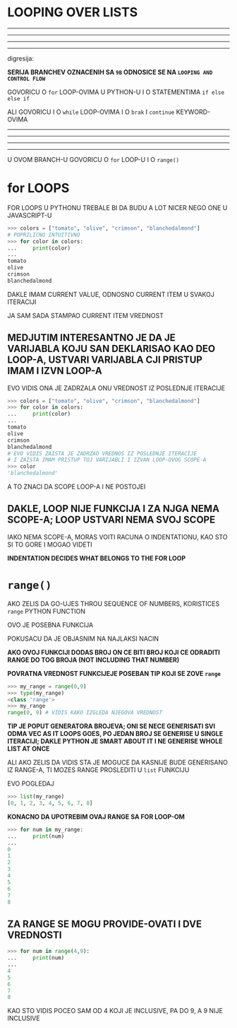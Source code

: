 # LOOPING OVER LISTS

***
***
***
***

digresija:

**SERIJA BRANCHEV OZNACENIH SA `9B` ODNOSICE SE NA `LOOPING AND CONTROL FLOW`**

GOVORICU O `for` LOOP-OVIMA U PYTHON-U I O STATEMENTIMA `if else` `else if`

ALI GOVORICU I O `while` LOOP-OVIMA I O `brak` I `continue` KEYWORD-OVIMA

***
***
***
***

U OVOM BRANCH-U GOVORICU O `for` LOOP-U I O `range()`

# for LOOPS

FOR LOOPS U PYTHONU TREBALE BI DA BUDU A LOT NICER NEGO ONE U JAVASCRIPT-U

```py
>>> colors = ["tomato", "olive", "crimson", "blanchedalmond"]
# POPRILICNO INTUITIVNO
>>> for color in colors:
...     print(color)
... 
tomato
olive
crimson
blanchedalmond
```

DAKLE IMAM CURRENT VALUE, ODNOSNO CURRENT ITEM U SVAKOJ ITERACIJI

JA SAM SADA STAMPAO CURRENT ITEM VREDNOST

## MEDJUTIM INTERESANTNO JE DA JE VARIJABLA KOJU SAN DEKLARISAO KAO DEO LOOP-A, USTVARI VARIJABLA CJI PRISTUP IMAM I IZVN LOOP-A

EVO VIDIS ONA JE ZADRZALA ONU VREDNOST IZ POSLEDNJE ITERACIJE

```py
>>> colors = ["tomato", "olive", "crimson", "blanchedalmond"]
>>> for color in colors:
...     print(color)
... 
tomato
olive
crimson
blanchedalmond
# EVO VIDIS ZAISTA JE ZADRZAO VREDNOS IZ POSLEDNJE ITERACIJE
# I ZAISTA IMAM PRISTUP TOJ VARIJABLI I IZVAN LOOP-OVOG SCOPE-A
>>> color
'blanchedalmond'
```

A TO ZNACI DA SCOPE LOOP-A I NE POSTOJEI

## DAKLE, LOOP NIJE FUNKCIJA I ZA NJGA NEMA SCOPE-A; LOOP USTVARI NEMA SVOJ SCOPE

IAKO NEMA SCOPE-A, MORAS VOITI RACUNA O INDENTATIONU, KAO STO SI TO GORE I MOGAO VIDETI

**INDENTATION DECIDES WHAT BELONGS TO THE FOR LOOP**

# `range()`

AKO ZELIS DA GO-UJES THROU SEQUENCE OF NUMBERS, KORISTICES `range` PYTHON FUNCTION

OVO JE POSEBNA FUNKCIJA

POKUSACU DA JE OBJASNIM NA NAJLAKSI NACIN

**AKO OVOJ FUNKCIJI DODAS BROJ ON CE BITI BROJ KOJI CE ODRADITI RANGE DO TOG BROJA (NOT INCLUDING THAT NUMBER)**

**POVRATNA VREDNOST FUNKCIJEJE POSEBAN TIP KOJI SE ZOVE `range`**

```py
>>> my_range = range(0,9)
>>> type(my_range)
<class 'range'>
>>> my_range
range(0, 9) # VIDIS KAKO IZGLEDA NJEGOVA VREDNOST
```

**TIP JE POPUT GENERATORA BROJEVA; ONI SE NECE GENERISATI SVI ODMA VEC AS IT LOOPS GOES, PO JEDAN BROJ SE GENERISE U SINGLE ITERACIJI; DAKLE PYTHON JE SMART ABOUT IT I NE GENERISE WHOLE LIST AT ONCE**

ALI AKO ZELIS DA VIDIS STA JE MOGUCE DA KASNIJE BUDE GENERISANO IZ RANGE-A, TI MOZES RANGE PROSLEDITI U `list` FUNKCIJU

EVO POGLEDAJ

```py
>>> list(my_range)
[0, 1, 2, 3, 4, 5, 6, 7, 8]
```

**KONACNO DA UPOTREBIM OVAJ RANGE SA FOR LOOP-OM**

```py
>>> for num in my_range:
...     print(num)
... 
0
1
2
3
4
5
6
7
8
```

## ZA RANGE SE MOGU PROVIDE-OVATI I DVE VREDNOSTI

```py
>>> for num in range(4,9):
...     print(num)
... 
4
5
6
7
8
```

KAO STO VIDIS POCEO SAM OD 4 KOJI JE INCLUSIVE, PA DO 9, A 9 NIJE INCLUSIVE